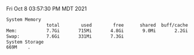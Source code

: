 Fri Oct  8 03:57:30 PM MDT 2021
```bash
System Memory
               total        used        free      shared  buff/cache   available
Mem:           7.7Gi       715Mi       4.8Gi       9.0Mi       2.2Gi       6.6Gi
Swap:          7.6Gi       331Mi       7.3Gi
System Storage
669M	.
```
